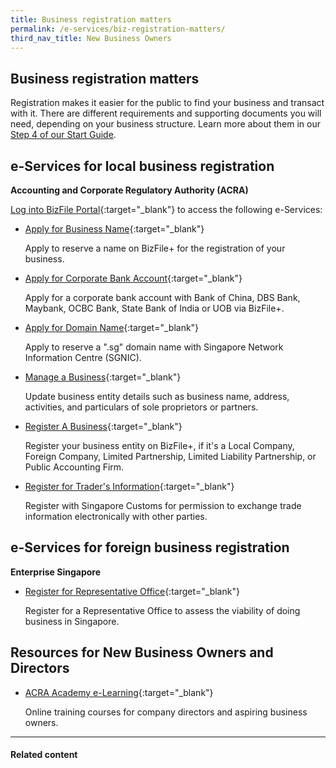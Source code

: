```yaml
---
title: Business registration matters
permalink: /e-services/biz-registration-matters/
third_nav_title: New Business Owners
---
```


## Business registration matters

Registration makes it easier for the public to find your business and transact with it. There are different requirements and supporting documents you will need, depending on your business structure. Learn more about them in our [Step 4 of our Start Guide](/start-a-business/register-your-business/).

## e-Services for local business registration

**Accounting and Corporate Regulatory Authority (ACRA)**

[Log into BizFile Portal](https://www.bizfile.gov.sg){:target="_blank"} to access the following e-Services:

- [Apply for Business Name](https://www.bizfile.gov.sg){:target="_blank"}

    Apply to reserve a name on BizFile+ for the registration of your business.

- [Apply for Corporate Bank Account](https://www.bizfile.gov.sg){:target="_blank"}

    Apply for a corporate bank account with Bank of China, DBS Bank, Maybank, OCBC Bank, State Bank of India or UOB via BizFile+.

- [Apply for Domain Name](https://www.bizfile.gov.sg){:target="_blank"}

    Apply to reserve a ".sg" domain name with Singapore Network Information Centre (SGNIC).

- [Manage a Business](https://www.bizfile.gov.sg){:target="_blank"}

    Update business entity details such as business name, address, activities, and particulars of sole proprietors or partners.

- [Register A Business](https://www.bizfile.gov.sg){:target="_blank"}

    Register your business entity on BizFile+, if it's a Local Company, Foreign Company, Limited Partnership, Limited Liability Partnership, or Public Accounting Firm.

- [Register for Trader's Information](https://www.bizfile.gov.sg){:target="_blank"}

    Register with Singapore Customs for permission to exchange trade information electronically with other parties.

## e-Services for foreign business registration

**Enterprise Singapore**

- [Register for Representative Office](https://www.enterprisesg.gov.sg){:target="_blank"}

    Register for a Representative Office to assess the viability of doing business in Singapore.

## Resources for New Business Owners and Directors

- [ACRA Academy e-Learning](https://biztrg.sg/acra/aaenrolment/publiccoursewarelistings.aspx){:target="_blank"}

    Online training courses for company directors and aspiring business owners.

----

#### Related content


